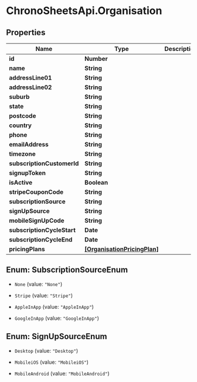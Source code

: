 # ChronoSheetsApi.Organisation

## Properties

Name | Type | Description | Notes
------------ | ------------- | ------------- | -------------
**id** | **Number** |  | [optional] 
**name** | **String** |  | [optional] 
**addressLine01** | **String** |  | [optional] 
**addressLine02** | **String** |  | [optional] 
**suburb** | **String** |  | [optional] 
**state** | **String** |  | [optional] 
**postcode** | **String** |  | [optional] 
**country** | **String** |  | [optional] 
**phone** | **String** |  | [optional] 
**emailAddress** | **String** |  | [optional] 
**timezone** | **String** |  | [optional] 
**subscriptionCustomerId** | **String** |  | [optional] 
**signupToken** | **String** |  | [optional] 
**isActive** | **Boolean** |  | [optional] 
**stripeCouponCode** | **String** |  | [optional] 
**subscriptionSource** | **String** |  | [optional] 
**signUpSource** | **String** |  | [optional] 
**mobileSignUpCode** | **String** |  | [optional] 
**subscriptionCycleStart** | **Date** |  | [optional] 
**subscriptionCycleEnd** | **Date** |  | [optional] 
**pricingPlans** | [**[OrganisationPricingPlan]**](OrganisationPricingPlan.md) |  | [optional] 



## Enum: SubscriptionSourceEnum


* `None` (value: `"None"`)

* `Stripe` (value: `"Stripe"`)

* `AppleInApp` (value: `"AppleInApp"`)

* `GoogleInApp` (value: `"GoogleInApp"`)





## Enum: SignUpSourceEnum


* `Desktop` (value: `"Desktop"`)

* `MobileiOS` (value: `"MobileiOS"`)

* `MobileAndroid` (value: `"MobileAndroid"`)




